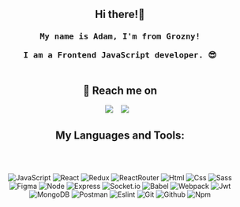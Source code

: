 <h2 align="center">Hi there!🤙</h2>
<h3 align="center">
  <samp>My name is Adam, I'm from Grozny! <br> <br> I am a Frontend JavaScript developer. 😎    
  </samp>
  <br> <br>
</h3>

<h2 align="center">💬 Reach me on</h2>

<p align="center" align='right'>
  <a target="_blank" href="https://adamkhamzatov9522@gmail.com"><img
    src="https://img.shields.io/badge/Gmail-20232A?style=for-the-badge&logo=gmail"/></a>&nbsp;&nbsp;&nbsp;
  <a target="_blank" href="http://telegram.me/Khamzatoff"><img
    src="https://img.shields.io/badge/Telegram-20232A?style=for-the-badge&logo=telegram"/></a>&nbsp;&nbsp;&nbsp;
</p>

<h2 align="center">My Languages and Tools:</h2>

<br><br>

<div align="center">

  ![JavaScript](https://img.shields.io/badge/JavaScript-20232A?style=for-the-badge&logo=javascript)
  ![React](https://img.shields.io/badge/React-20232A?style=for-the-badge&logo=react)
  ![Redux](https://img.shields.io/badge/Redux-20232A?style=for-the-badge&logo=redux&logoColor=7749BD)
  ![ReactRouter](https://img.shields.io/badge/React_Router-20232A?style=for-the-badge&logo=react-router)
  ![Html](https://img.shields.io/badge/HTML5-20232A?style=for-the-badge&logo=html5)
  ![Css](https://img.shields.io/badge/CSS3-20232A?style=for-the-badge&logo=css3&logoColor=369AD6)
  ![Sass](https://img.shields.io/badge/scss-20232A?style=for-the-badge&logo=sass)
  ![Figma](https://img.shields.io/badge/figma-20232A?style=for-the-badge&logo=figma)
  ![Node](https://img.shields.io/badge/node-20232A?style=for-the-badge&logo=node.js)
  ![Express](https://img.shields.io/badge/express-20232A?style=for-the-badge&logo=express)
  ![Socket.io](https://img.shields.io/badge/socket.io-20232A?style=for-the-badge&logo=socket.io)
  ![Babel](https://img.shields.io/badge/babel-20232A?style=for-the-badge&logo=babel)
  ![Webpack](https://img.shields.io/badge/webpack-20232A?style=for-the-badge&logo=webpack)
  ![Jwt](https://img.shields.io/badge/JWT-20232A?style=for-the-badge&logo=jsonwebtokens)
  ![MongoDB](https://img.shields.io/badge/mongodb-20232A?style=for-the-badge&logo=mongodb)
  ![Postman](https://img.shields.io/badge/postman-20232A?style=for-the-badge&logo=postman)
  ![Eslint](https://img.shields.io/badge/eslint-20232A?style=for-the-badge&logo=eslint&logoColor=7C7CEA)
  ![Git](https://img.shields.io/badge/git-20232A?style=for-the-badge&logo=git)
  ![Github](https://img.shields.io/badge/github-20232A?style=for-the-badge&logo=github)
  ![Npm](https://img.shields.io/badge/npm-20232A?style=for-the-badge&logo=npm)

</div>